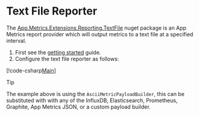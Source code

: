 # Text File Reporter

The [App.Metrics.Extensions.Reporting.TextFile](https://www.nuget.org/packages/App.Metrics.Extensions.Reporting.TextFile/) nuget package is an App Metrics report provider which will output metrics to a text file at a specified interval.

1. First see the [getting started](../getting-started/intro.md) guide.
1. Configure the text file reporter as follows:

[!code-csharp[Main](../src/samples/App.Metrics.Extensions.Reporting.Code.Snippets/TextFileReporterSetup.cs)]

> [!TIP]
> The example above is using the `AsciiMetricPayloadBuilder`, this can be substituted with with any of the InfluxDB, Elasticsearch, Prometheus, Graphite, App Metrics JSON, or a custom payload builder.